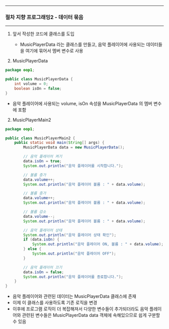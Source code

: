 -----
### 절차 지향 프로그래밍2 - 데이터 묶음
-----
1. 앞서 작성한 코드에 클래스를 도입
   - MusicPlayerData 라는 클래스를 만들고, 음악 플레이어에 사용되는 데이터들을 여기에 묶어서 멤버 변수로 사용

2. MusicPlayerData
```java
package oop1;

public class MusicPlayerData {
    int volume = 0;
    boolean isOn = false;
}
```
  - 음악 플레이어에 사용되는 volume, isOn 속성을 MusicPlayerData 의 멤버 변수에 포함

2. MusicPlayerMain2
```java
package oop1;

public class MusicPlayerMain2 {
    public static void main(String[] args) {
        MusicPlayerData data = new MusicPlayerData();

        // 음악 플레이어 켜기
        data.isOn = true;
        System.out.println("음악 플레이어를 시작합니다.");

        // 볼륨 증가
        data.volume++;
        System.out.println("음악 플레이어 볼륨 : " + data.volume);

        // 볼륨 증가
        data.volume++;
        System.out.println("음악 플레이어 볼륨 : " + data.volume);

        // 볼륨 감소
        data.volume--;
        System.out.println("음악 플레이어 볼륨 : " + data.volume);

        // 음악 플레이어 상태
        System.out.println("음악 플레이어 상태 확인");
        if (data.isOn) {
            System.out.println("음악 플레이어 ON, 볼륨 : " + data.volume);
        } else {
            System.out.println("음악 플레이어 OFF");
        }

        // 음악 플레이어 끄기
        data.isOn = false;
        System.out.println("음악 플레이어를 종료합니다.");
    }
}
```
  - 음악 플레이어와 관련된 데이터는 MusicPlayerData 클래스에 존재
  - 이제 이 클래스를 사용하도록 기존 로직을 변경
  - 이후에 프로그램 로직이 더 복잡해져서 다양한 변수들이 추가되더라도 음악 플레이어와 관련된 변수들은 MusicPlayerData data 객체에 속해있으므로 쉽게 구분할 수 있음
